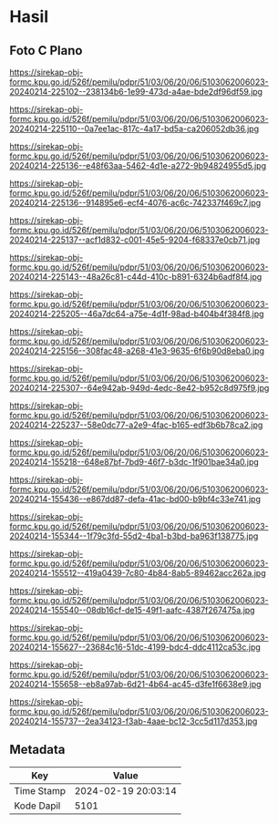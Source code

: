 # Hasil

## Foto C Plano

https://sirekap-obj-formc.kpu.go.id/526f/pemilu/pdpr/51/03/06/20/06/5103062006023-20240214-225102--238134b6-1e99-473d-a4ae-bde2df96df59.jpg

https://sirekap-obj-formc.kpu.go.id/526f/pemilu/pdpr/51/03/06/20/06/5103062006023-20240214-225110--0a7ee1ac-817c-4a17-bd5a-ca206052db36.jpg

https://sirekap-obj-formc.kpu.go.id/526f/pemilu/pdpr/51/03/06/20/06/5103062006023-20240214-225136--e48f63aa-5462-4d1e-a272-9b94824955d5.jpg

https://sirekap-obj-formc.kpu.go.id/526f/pemilu/pdpr/51/03/06/20/06/5103062006023-20240214-225136--914895e6-ecf4-4076-ac6c-742337f469c7.jpg

https://sirekap-obj-formc.kpu.go.id/526f/pemilu/pdpr/51/03/06/20/06/5103062006023-20240214-225137--acf1d832-c001-45e5-9204-f68337e0cb71.jpg

https://sirekap-obj-formc.kpu.go.id/526f/pemilu/pdpr/51/03/06/20/06/5103062006023-20240214-225143--48a26c81-c44d-410c-b891-6324b6adf8f4.jpg

https://sirekap-obj-formc.kpu.go.id/526f/pemilu/pdpr/51/03/06/20/06/5103062006023-20240214-225205--46a7dc64-a75e-4d1f-98ad-b404b4f384f8.jpg

https://sirekap-obj-formc.kpu.go.id/526f/pemilu/pdpr/51/03/06/20/06/5103062006023-20240214-225156--308fac48-a268-41e3-9635-6f6b90d8eba0.jpg

https://sirekap-obj-formc.kpu.go.id/526f/pemilu/pdpr/51/03/06/20/06/5103062006023-20240214-225307--64e942ab-949d-4edc-8e42-b952c8d975f9.jpg

https://sirekap-obj-formc.kpu.go.id/526f/pemilu/pdpr/51/03/06/20/06/5103062006023-20240214-225237--58e0dc77-a2e9-4fac-b165-edf3b6b78ca2.jpg

https://sirekap-obj-formc.kpu.go.id/526f/pemilu/pdpr/51/03/06/20/06/5103062006023-20240214-155218--648e87bf-7bd9-46f7-b3dc-1f901bae34a0.jpg

https://sirekap-obj-formc.kpu.go.id/526f/pemilu/pdpr/51/03/06/20/06/5103062006023-20240214-155436--e867dd87-defa-41ac-bd00-b9bf4c33e741.jpg

https://sirekap-obj-formc.kpu.go.id/526f/pemilu/pdpr/51/03/06/20/06/5103062006023-20240214-155344--1f79c3fd-55d2-4ba1-b3bd-ba963f138775.jpg

https://sirekap-obj-formc.kpu.go.id/526f/pemilu/pdpr/51/03/06/20/06/5103062006023-20240214-155512--419a0439-7c80-4b84-8ab5-89462acc262a.jpg

https://sirekap-obj-formc.kpu.go.id/526f/pemilu/pdpr/51/03/06/20/06/5103062006023-20240214-155540--08db16cf-de15-49f1-aafc-4387f267475a.jpg

https://sirekap-obj-formc.kpu.go.id/526f/pemilu/pdpr/51/03/06/20/06/5103062006023-20240214-155627--23684c16-51dc-4199-bdc4-ddc4112ca53c.jpg

https://sirekap-obj-formc.kpu.go.id/526f/pemilu/pdpr/51/03/06/20/06/5103062006023-20240214-155658--eb8a97ab-6d21-4b64-ac45-d3fe1f6638e9.jpg

https://sirekap-obj-formc.kpu.go.id/526f/pemilu/pdpr/51/03/06/20/06/5103062006023-20240214-155737--2ea34123-f3ab-4aae-bc12-3cc5d117d353.jpg


## Metadata

| Key        | Value               |
| ---------- | ------------------- |
| Time Stamp | 2024-02-19 20:03:14 |
| Kode Dapil | 5101                |



